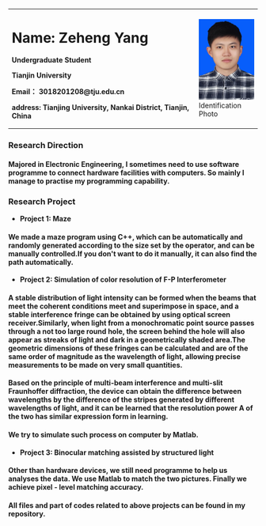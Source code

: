 <table border="0">
  <tr>
    <td width="75%">
      <h1>Name: Zeheng Yang</h1>
      <p><b>Undergraduate Student</b></p>
      <p><b>Tianjin University</b></p>
      <p><b>Email： 3018201208@tju.edu.cn</b></p>
      <p><b>address: Tianjing University, Nankai District, Tianjin, China</b></p>
    </td>
    <td width="25%">
      <img src="/mmexport1637686756765.jpg" width="100%">               Identification Photo
    </td>
  </tr>
</table>


### Research Direction
#### Majored in Electronic Engineering, I sometimes need to use software programme to connect hardware facilities with computers. So mainly I manage to practise my programming capability.
### Research Project
- **Project 1: Maze**
#### We made a maze program using C++, which can be automatically and randomly generated according to the size set by the operator, and can be manually controlled.If you don't want to do it manually, it can also find the path automatically.

- **Project 2: Simulation of color resolution of F-P Interferometer**
#### A stable distribution of light intensity can be formed when the beams that meet the coherent conditions meet and superimpose in space, and a stable interference fringe can be obtained by using optical screen receiver.Similarly, when light from a monochromatic point source passes through a not too large round hole, the screen behind the hole will also appear as streaks of light and dark in a geometrically shaded area.The geometric dimensions of these fringes can be calculated and are of the same order of magnitude as the wavelength of light, allowing precise measurements to be made on very small quantities.
#### Based on the principle of multi-beam interference and multi-slit Fraunhoffer diffraction, the device can obtain the difference between wavelengths by the difference of the stripes generated by different wavelengths of light, and it can be learned that the resolution power A of the two has similar expression form in learning.
#### We try to simulate such process on computer by Matlab.

- **Project 3: Binocular matching assisted by structured light**
#### Other than hardware devices, we still need programme to help us analyses the data. We use Matlab to match the two pictures. Finally we achieve pixel - level matching accuracy.

#### All files and part of codes related to above projects can be found in my repository.
